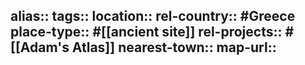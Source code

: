 alias::
tags::
location::
rel-country:: #Greece
place-type:: #[[ancient site]]
rel-projects:: #[[Adam's Atlas]]
nearest-town::
map-url::
-
